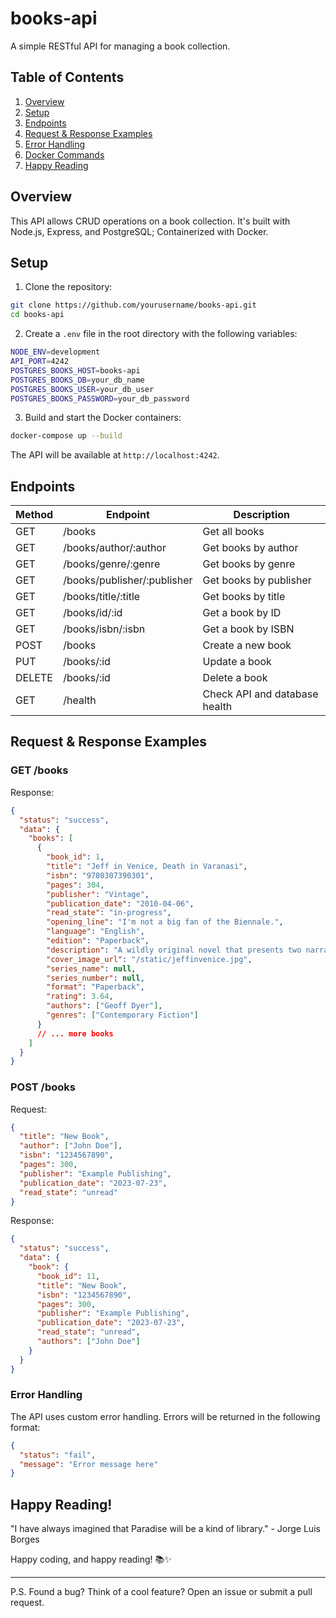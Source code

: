# books-api

A simple RESTful API for managing a book collection.

## Table of Contents

1. [Overview](#overview)
2. [Setup](#setup)
3. [Endpoints](#endpoints)
4. [Request & Response Examples](#request--response-examples)
5. [Error Handling](#error-handling)
6. [Docker Commands](#docker-commands)
7. [Happy Reading](#happy-reading)

## Overview

This API allows CRUD operations on a book collection. It's built with Node.js, Express, and PostgreSQL; Containerized with Docker.

## Setup

1. Clone the repository:

```bash
git clone https://github.com/yourusername/books-api.git
cd books-api
```

2. Create a `.env` file in the root directory with the following variables:

```bash
NODE_ENV=development
API_PORT=4242
POSTGRES_BOOKS_HOST=books-api
POSTGRES_BOOKS_DB=your_db_name
POSTGRES_BOOKS_USER=your_db_user
POSTGRES_BOOKS_PASSWORD=your_db_password
```

3. Build and start the Docker containers:

```bash
docker-compose up --build
```

The API will be available at `http://localhost:4242`.

## Endpoints

| Method | Endpoint                    | Description                   |
| ------ | --------------------------- | ----------------------------- |
| GET    | /books                      | Get all books                 |
| GET    | /books/author/:author       | Get books by author           |
| GET    | /books/genre/:genre         | Get books by genre            |
| GET    | /books/publisher/:publisher | Get books by publisher        |
| GET    | /books/title/:title         | Get books by title            |
| GET    | /books/id/:id               | Get a book by ID              |
| GET    | /books/isbn/:isbn           | Get a book by ISBN            |
| POST   | /books                      | Create a new book             |
| PUT    | /books/:id                  | Update a book                 |
| DELETE | /books/:id                  | Delete a book                 |
| GET    | /health                     | Check API and database health |

## Request & Response Examples

### GET /books

Response:

```json
{
  "status": "success",
  "data": {
    "books": [
      {
        "book_id": 1,
        "title": "Jeff in Venice, Death in Varanasi",
        "isbn": "9780307390301",
        "pages": 304,
        "publisher": "Vintage",
        "publication_date": "2010-04-06",
        "read_state": "in-progress",
        "opening_line": "I'm not a big fan of the Biennale.",
        "language": "English",
        "edition": "Paperback",
        "description": "A wildly original novel that presents two narratives, featuring two different protagonists, set in two different cities.",
        "cover_image_url": "/static/jeffinvenice.jpg",
        "series_name": null,
        "series_number": null,
        "format": "Paperback",
        "rating": 3.64,
        "authors": ["Geoff Dyer"],
        "genres": ["Contemporary Fiction"]
      }
      // ... more books
    ]
  }
}
```

### POST /books

Request:

```json
{
  "title": "New Book",
  "author": ["John Doe"],
  "isbn": "1234567890",
  "pages": 300,
  "publisher": "Example Publishing",
  "publication_date": "2023-07-23",
  "read_state": "unread"
}
```

Response:

```json
{
  "status": "success",
  "data": {
    "book": {
      "book_id": 11,
      "title": "New Book",
      "isbn": "1234567890",
      "pages": 300,
      "publisher": "Example Publishing",
      "publication_date": "2023-07-23",
      "read_state": "unread",
      "authors": ["John Doe"]
    }
  }
}
```

### Error Handling

The API uses custom error handling. Errors will be returned in the following format:

```json
{
  "status": "fail",
  "message": "Error message here"
}
```

## Happy Reading!

"I have always imagined that Paradise will be a kind of library." - Jorge Luis Borges

Happy coding, and happy reading! 📚✨

---

P.S. Found a bug? Think of a cool feature? Open an issue or submit a pull request.
